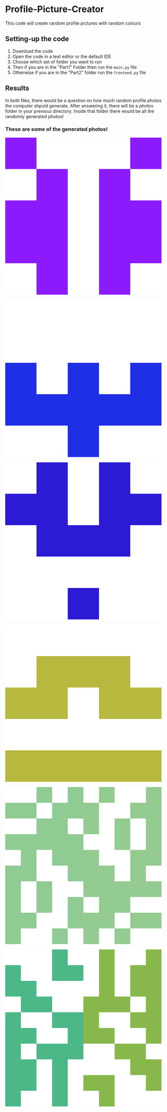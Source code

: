# Profile-Picture-Creator
This code will create random profile pictures with random colours

## Setting-up the code
1. Download the code
2. Open the code in a text editor or the default IDE
3. Choose which set of folder you want to run
4. Then if you are in the "Part1" Folder then run the `main.py` file
5. Otherwise if you are in the "Part2" folder run the `frontend.py` file



## Results

In both files, there would be a question on how much random profile photos the computer shpuld generate. After answering it, there will be a photos folder in your previous directory. Inside that folder there would be all the randomly generated photos!

### These are some of the generated photos!



![alt text](https://github.com/riteshideas/Profile-Picture-Creator/blob/master/example_photos/MyPhoto(0).png?raw=true)


![alt text](https://github.com/riteshideas/Profile-Picture-Creator/blob/master/example_photos/MyPhoto(1).png?raw=true)


![alt text](https://github.com/riteshideas/Profile-Picture-Creator/blob/master/example_photos/MyPhoto(2).png?raw=true)


![alt text](https://github.com/riteshideas/Profile-Picture-Creator/blob/master/example_photos/MyPhoto(3).png?raw=true)


![alt text](https://github.com/riteshideas/Profile-Picture-Creator/blob/master/example_photos/MyPhoto(198).png?raw=true)


![alt text](https://github.com/riteshideas/Profile-Picture-Creator/blob/master/example_photos/MyPhoto(199).png?raw=true)




